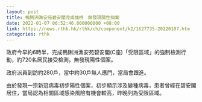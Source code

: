 ```yaml
---
layout: post
title: 鴨脷洲漁安苑碧安閣完成強檢　無發現陽性個案
date: 2022-01-07 06:52:46.000000000 +08:00
link: https://news.rthk.hk/rthk/ch/component/k2/1627735-20220107.htm
categories: rthk
---
```


政府今早約6時半，完成鴨脷洲漁安苑碧安閣(C座)「受限區域」的強制檢測行動，約720名居民接受檢測，無發現陽性個案。
  
政府派員到訪約280戶，當中約30戶無人應門，當局會跟進。

由於發現一宗新冠病毒初步陽性個案，初步顯示涉及變種病毒，患者曾經在碧安閣居住，當局認為相關區域感染風險有機會較高，昨晚列為受限區域。
